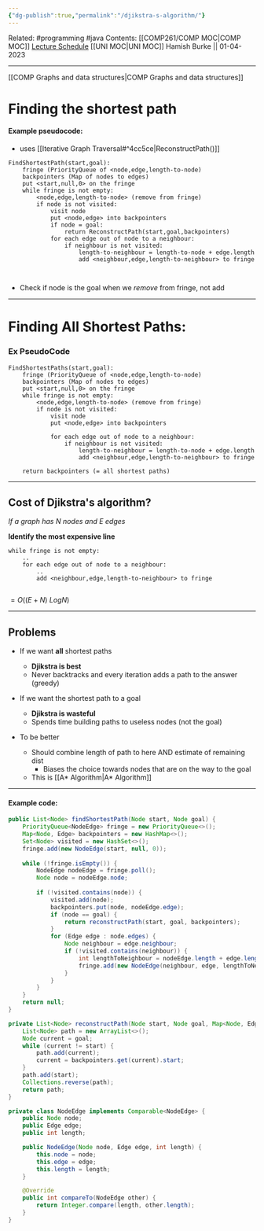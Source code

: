 ```yaml
---
{"dg-publish":true,"permalink":"/djikstra-s-algorithm/"}
---
```


Related: #programming #java 
Contents: [[COMP261/COMP MOC\|COMP MOC]]
[Lecture Schedule](https://ecs.wgtn.ac.nz/Courses/COMP261_2023T1/LectureSchedule)
[[UNI MOC\|UNI MOC]]
Hamish Burke || 01-04-2023
***
[[COMP Graphs and data structures\|COMP Graphs and data structures]]

# Finding the shortest path

#### Example pseudocode:
- uses [[Iterative Graph Traversal#^4cc5ce\|ReconstructPath()]]
```
FindShortestPath(start,goal):
	fringe (PriorityQueue of <node,edge,length-to-node)
	backpointers (Map of nodes to edges)
	put <start,null,0> on the fringe
	while fringe is not empty:
		<node,edge,length-to-node> (remove from fringe)
		if node is not visited:
			visit node
			put <node,edge> into backpointers
			if node = goal:
				return ReconstructPath(start,goal,backpointers)
			for each edge out of node to a neighbour:
				if neighbour is not visited:
					length-to-neighbour = length-to-node + edge.length
					add <neighbour,edge,length-to-neighbour> to fringe
				
				
```

- Check if node is the goal when we *remove* from fringe, not add


***

# Finding **All** Shortest Paths:

### Ex PseudoCode
```
FindShortestPaths(start,goal):
	fringe (PriorityQueue of <node,edge,length-to-node)
	backpointers (Map of nodes to edges)
	put <start,null,0> on the fringe
	while fringe is not empty:
		<node,edge,length-to-node> (remove from fringe)
		if node is not visited:
			visit node
			put <node,edge> into backpointers

			for each edge out of node to a neighbour:
				if neighbour is not visited:
					length-to-neighbour = length-to-node + edge.length
					add <neighbour,edge,length-to-neighbour> to fringe
					
	return backpointers (= all shortest paths)
```


***

## Cost of Djikstra's algorithm?
*If a graph has N nodes and E edges*

**Identify the most expensive line**
```
while fringe is not empty:
	..
	for each edge out of node to a neighbour:
		..
		add <neighbour,edge,length-to-neighbour> to fringe
		
```


$= O((E+N) \ Log N)$


***

## Problems
- If we want **all** shortest paths
	- **Djikstra is best**
	- Never backtracks and every iteration adds a path to the answer (greedy)
- If we want the shortest path to a goal
	- **Djikstra is wasteful**
	- Spends time building paths to useless nodes (not the goal)

- To be better
	- Should combine length of path to here AND estimate of remaining dist
		- Biases the choice towards nodes that are on the way to the goal
	- This is [[A* Algorithm\|A* Algorithm]]


***

#### Example code:

```java
public List<Node> findShortestPath(Node start, Node goal) {
    PriorityQueue<NodeEdge> fringe = new PriorityQueue<>();
    Map<Node, Edge> backpointers = new HashMap<>();
    Set<Node> visited = new HashSet<>();
    fringe.add(new NodeEdge(start, null, 0));
    
    while (!fringe.isEmpty()) {
        NodeEdge nodeEdge = fringe.poll();
        Node node = nodeEdge.node;
        
        if (!visited.contains(node)) {
            visited.add(node);
            backpointers.put(node, nodeEdge.edge);
            if (node == goal) {
                return reconstructPath(start, goal, backpointers);
            }
            for (Edge edge : node.edges) {
                Node neighbour = edge.neighbour;
                if (!visited.contains(neighbour)) {
                    int lengthToNeighbour = nodeEdge.length + edge.length;
                    fringe.add(new NodeEdge(neighbour, edge, lengthToNeighbour));
                }
            }
        }
    }
    return null;
}

private List<Node> reconstructPath(Node start, Node goal, Map<Node, Edge> backpointers) {
    List<Node> path = new ArrayList<>();
    Node current = goal;
    while (current != start) {
        path.add(current);
        current = backpointers.get(current).start;
    }
    path.add(start);
    Collections.reverse(path);
    return path;
}

private class NodeEdge implements Comparable<NodeEdge> {
    public Node node;
    public Edge edge;
    public int length;

    public NodeEdge(Node node, Edge edge, int length) {
        this.node = node;
        this.edge = edge;
        this.length = length;
    }

    @Override
    public int compareTo(NodeEdge other) {
        return Integer.compare(length, other.length);
    }
} 

```

